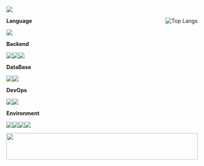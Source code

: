 <!-- <img src="https://capsule-render.vercel.app/api?type=venom&height=300&color=0:00aeff,100:e67efa&text=GarlGaru&section=header&descAlign=50&reversal=false&textBg=false&fontColor=dedede&animation=twinkling&fontAlign=34">

<img src="https://capsule-render.vercel.app/api?type=venom&height=300&color=0:00aeff,100:e67efa&text=GarlGaru&section=header&descAlign=50&reversal=false&textBg=false&fontColor=383838&animation=twinkling&fontAlign=34"> -->


<!-- <img src="https://capsule-render.vercel.app/api?type=venom&height=300&color=0:00aeff,100:e67efa&text=GarlGaru&section=header&descAlign=50&reversal=false&textBg=false&fontColor=383838&animation=twinkling&fontAlign=34"> -->
<img src="https://capsule-render.vercel.app/api?type=venom&height=300&color=0:87f74a,100:e67efa&text=GarlGaru&descAlign=100&descAlignY=100&reversal=false&section=header&textBg=false&fontColor=028ccc&animation=twinkling&rotate=0&fontAlign=33">

<!-- <a href="https://git.io/streak-stats"><img src="https://streak-stats.demolab.com?user=GarlGaru&theme=java-dark&hide_border=true&border_radius=10&date_format=%5BY%20%5DM%20j" align="right" alt="GitHub Streak" /></a> -->
<a href="https://github.com/anuraghazra/github-readme-stats"><img src="https://github-readme-stats.vercel.app/api/top-langs/?username=GarlGaru&exclude_repo=practice&layout=donut&size_weight=0.5&count_weight=0.5&theme=radical" align="right" alt="Top Langs" /></a>

<!-- <img src="https://github-readme-stats.vercel.app/api/top-langs/?username=GarlGaru&layout=compact&theme=tokyonight&hide_border=true" alt="GitHub Streak" align=right /> -->

**Language**

<img src="https://img.shields.io/badge/Java-ED8B00?style=for-the-badge&logo=openjdk&logoColor=white">



**Backend**

<img src="https://img.shields.io/badge/Spring-6DB33F?style=for-the-badge&logo=spring&logoColor=white"><img src="https://img.shields.io/badge/Spring%20Boot-6DB33F?style=for-the-badge&logo=Spring%20Boot&logoColor=white"><img src="https://img.shields.io/badge/nginx-009639.svg?style=for-the-badge&logo=nginx&logoColor=white">


**DataBase**

<img src="https://img.shields.io/badge/MySQL-005C84?style=for-the-badge&logo=mysql&logoColor=white"><img src="https://img.shields.io/badge/PostgreSQL-316192?style=for-the-badge&logo=postgresql&logoColor=white">


**DevOps**

<img src="https://img.shields.io/badge/Git-F05032?style=for-the-badge&logo=Git&logoColor=white"><!-- <img src="https://img.shields.io/badge/-Github_Actions-2088FF?style=for-the-badge&logo=github-actions&logoColor=white">--><img src="https://img.shields.io/badge/Docker-2496ED?style=for-the-badge&logo=Docker&logoColor=white">


**Environment**

<img src="https://img.shields.io/badge/intellij-000000.svg?style=for-the-badge&logo=intellijidea&logoColor=white"/><img src="https://img.shields.io/badge/Figma-F24E1E?style=for-the-badge&logo=Figma&logoColor=white"/><img src="https://img.shields.io/badge/Jira-0052CC?style=for-the-badge&logo=jira&logoColor=white"/><img src="https://img.shields.io/badge/Notion-000000?style=for-the-badge&logo=notion&logoColor=white"/>




<img src="https://render.gitanimals.org/lines/GarlGaru?pet-id=630641350049098001&contribution-view=false" width="100%" height="70"/>

